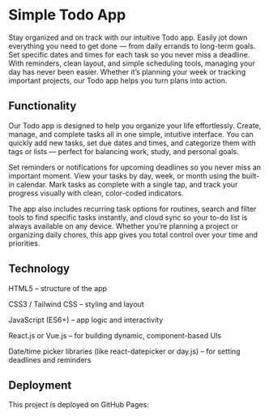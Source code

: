 # Simple Todo App

Stay organized and on track with our intuitive Todo app. Easily jot down everything you need to get done — from daily errands to long-term goals. Set specific dates and times for each task so you never miss a deadline. With reminders, clean layout, and simple scheduling tools, managing your day has never been easier. Whether it’s planning your week or tracking important projects, our Todo app helps you turn plans into action.

## Functionality

Our Todo app is designed to help you organize your life effortlessly. Create, manage, and complete tasks all in one simple, intuitive interface. You can quickly add new tasks, set due dates and times, and categorize them with tags or lists — perfect for balancing work, study, and personal goals.

Set reminders or notifications for upcoming deadlines so you never miss an important moment. View your tasks by day, week, or month using the built-in calendar. Mark tasks as complete with a single tap, and track your progress visually with clean, color-coded indicators.

The app also includes recurring task options for routines, search and filter tools to find specific tasks instantly, and cloud sync so your to-do list is always available on any device. Whether you’re planning a project or organizing daily chores, this app gives you total control over your time and priorities.

## Technology

HTML5 – structure of the app

CSS3 / Tailwind CSS – styling and layout

JavaScript (ES6+) – app logic and interactivity

React.js or Vue.js – for building dynamic, component-based UIs

Date/time picker libraries (like react-datepicker or day.js) – for setting deadlines and reminders

## Deployment

This project is deployed on GitHub Pages:


